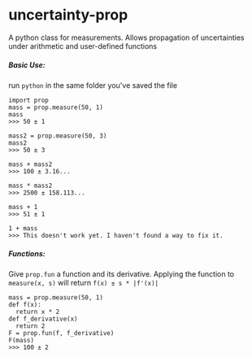 # uncertainty-prop
A python class for measurements. Allows propagation of uncertainties under arithmetic and user-defined functions

##### Basic Use:
run `python` in the same folder you've saved the file
```
import prop
mass = prop.measure(50, 1)
mass 
>>> 50 ± 1

mass2 = prop.measure(50, 3)
mass2
>>> 50 ± 3

mass + mass2
>>> 100 ± 3.16...

mass * mass2
>>> 2500 ± 158.113...

mass + 1
>>> 51 ± 1

1 + mass
>>> This doesn't work yet. I haven't found a way to fix it.
```

##### Functions:
Give `prop.fun` a function and its derivative. Applying the function to `measure(x, s)` will return `f(x) ± s * |f'(x)|`
```
mass = prop.measure(50, 1)
def f(x):
  return x * 2
def f_derivative(x)
  return 2
F = prop.fun(f, f_derivative)
F(mass)
>>> 100 ± 2
```
